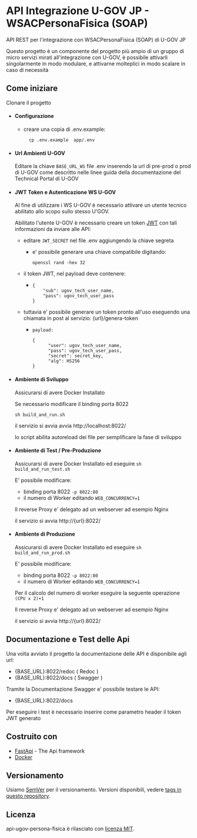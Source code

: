 # API Integrazione U-GOV JP - WSACPersonaFisica (SOAP)

API REST per l'integrazione con WSACPersonaFisica (SOAP) di U-GOV JP

Questo progetto è un componente del progetto più ampio di un gruppo
di micro servizi mirati all'integrazione con U-GOV, è possibile attivarli
singolarmente in modo modulare, e attivarne molteplici in modo scalare in caso di necessità


## Come iniziare

Clonare il progetto

- #### Configurazione 
    - creare una copia di .env.example:
      ```
        cp .env.example  app/.env
        ```
  
- #### Url Ambienti U-GOV

  Editare la chiave `BASE_URL_WS` file .env inserendo la url di pre-prod o prod di U-GOV
  come descritto nelle linee guida della documentazione del Technical Portal di U-GOV
  
- #### JWT Token e Autenticazione WS U-GOV
    
  Al fine di utilizzare i WS U-GOV è necessario attivare un utente tecnico abilitato allo scopo sullo stesso U'GOV.

  Abilitato l'utente U-GOV è necessario creare un token [JWT](https://jwt.io/) con tali informazioni da inviare alle API:
  
    - editare `JWT_SECRET` nel file .env aggiungendo la chiave segreta
      
      - e' possibile generare una chiave compatibile digitando: 
        ```
        openssl rand -hex 32
        ```
        
    - il token JWT, nel payload deve contenere:
      
      - ```
        {
            "sub": ugov_tech_user_name,
            "pass": ugov_tech_user_pass
        }
        ```
  - tuttavia e' possibile generare un token pronto all'uso eseguendo una chiamata in post al
    servizio: {url}/genera-token
    
    - ```
      payload:
      
      {
            "user": ugov_tech_user_name,
            "pass": ugov_tech_user_pass,
            "secret": secret_key,
            "alg": HS256
      }
      ```
    
- #### Ambiente di Sviluppo
    
    Assicurarsi di avere Docker Installato
    
    Se necessario modificare il binding porta 8022
  
    ```
    sh build_and_run.sh
    ```
  
    il servizio si avvia avvia http://localhost:8022/
  
    lo script abilita autoreload dei file per semplificare la fase di sviluppo


- #### Ambiente di Test / Pre-Produzione

  Assicurarsi di avere Docker Installato ed eseguire `sh build_and_run_test.sh`

  E' possibile modificare:
  
    - binding porta 8022 `-p 8022:80`
    - il numero di Worker editando  `WEB_CONCURRENCY=1`
  
  Il reverse Proxy e' delegato ad un webserver ad esempio Nginx
  
  il servizio si avvia http://{url}:8022/

- #### Ambiente di Produzione

  Assicurarsi di avere Docker Installato ed eseguire `sh build_and_run_prod.sh`

  E' possibile modificare:
  
    - binding porta 8022 `-p 8022:80`
    - il numero di Worker editando  `WEB_CONCURRENCY=1`
  
  Per il calcolo del numero di worker eseguire la seguente operazione `(CPU x 2)+1`
  
  Il reverse Proxy e' delegato ad un webserver ad esempio Nginx
  
  il servizio si avvia http://{url}:8022/


## Documentazione e Test delle Api

Una volta avviato il progetto la documentazione delle API è disponibile agli url:

- {BASE_URL}:8022/redoc ( Redoc )
- {BASE_URL}:8022/docs ( Swagger )

Tramite la Documentazione Swagger e' possibile testare le API:

- {BASE_URL}:8022/docs

Per eseguire i test è necessario inserire come parametro header il token JWT generato

## Costruito con

* [FastApi](https://https://fastapi.tiangolo.com/.tiangolo.com/) - The Api framework 
* [Docker](https://docs.docker.com/) 

## Versionamento

Usiamo [SemVer](http://semver.org/) per il versionamento. Versioni disponibili, vedere [tags in questo repository](https://github.com/INRIM/api-ugov-persona-fisica/tags). 


## Licenza

api-ugov-persona-fisica è rilasciato con [licenza MIT](https://github.com/INRIM/api-ugov-persona-fisica/blob/master/LICENSE).